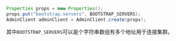 ```java
Properties props = new Properties();
props.put("bootstrap.servers", BOOTSTRAP_SERVERS);
AdminClient adminClient = AdminClient.create(props);
```
其中`BOOTSTRAP_SERVERS`可以是个字符串数组有多个地址用于连接集群。
